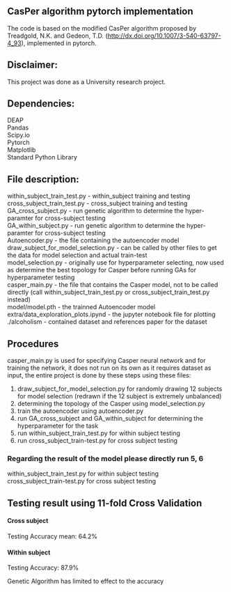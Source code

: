 ## CasPer algorithm pytorch implementation
The code is based on the modified CasPer algorithm proposed by Treadgold, N.K. and Gedeon, T.D. (http://dx.doi.org/10.1007/3-540-63797-4_93), implemented in pytorch.

## Disclaimer:
This project was done as a University research project.

## Dependencies:
DEAP <br>
Pandas <br>
Scipy.io <br>
Pytorch <br>
Matplotlib <br>
Standard Python Library

## File description:
within_subject_train_test.py - within_subject training and testing <br>
cross_subject_train_test.py - cross_subject training and testing <br>
GA_cross_subject.py - run genetic algorithm to determine the hyper-paramter for cross-subject testing <br>
GA_within_subject.py - run genetic algorithm to determine the hyper-paramter for cross-subject testing <br>
Autoencoder.py - the file containing the autoencoder model <br>
draw_subject_for_model_selection.py - can be called by other files to get the data for model selection and actual train-test <br>
model_selection.py - originally use for hyperparameter selecting, now used as determine the best topology for Casper before running GAs for hyperparameter testing <br>
casper_main.py - the file that contains the Casper model, not to be called directly (call within_subject_train_test.py or cross_subject_train_test.py instead) <br>
model/model.pth - the trainned Autoencoder model <br>
extra/data_exploration_plots.ipynd - the jupyter notebook file for plotting <br>
./alcoholism - contained dataset and references paper for the dataset <br>

## Procedures
casper_main.py is used for specifying Casper neural network and for training the network, it does not run on its own as it requires dataset as input,
the entire project is done by these steps using these files:
1. draw_subject_for_model_selection.py  for randomly drawing 12 subjects for model selection (redrawn if the 12 subject is extremely unbalanced)
2. determining the topology of the Casper using model_selection.py
3. train the autoencoder using autoencoder.py
4. run GA_cross_subject and GA_within_subject for determining the hyperparameter for the task
5. run within_subject_train_test.py for within subject testing
6. run cross_subject_train-test.py for cross subject testing

### Regarding the result of the model please directly run 5, 6 <br/>
within_subject_train_test.py for within subject testing <br/>
cross_subject_train-test.py for cross subject testing

## Testing result using 11-fold Cross Validation
#### Cross subject
Testing Accuracy mean: 64.2%
#### Within subject
Testing Accuracy: 87.9%

Genetic Algorithm has limited to effect to the accuracy
